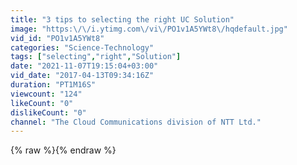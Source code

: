 ```yaml
---
title: "3 tips to selecting the right UC Solution"
image: "https:\/\/i.ytimg.com\/vi\/PO1v1A5YWt8\/hqdefault.jpg"
vid_id: "PO1v1A5YWt8"
categories: "Science-Technology"
tags: ["selecting","right","Solution"]
date: "2021-11-07T19:15:04+03:00"
vid_date: "2017-04-13T09:34:16Z"
duration: "PT1M16S"
viewcount: "124"
likeCount: "0"
dislikeCount: "0"
channel: "The Cloud Communications division of NTT Ltd."
---
```

{% raw %}{% endraw %}

